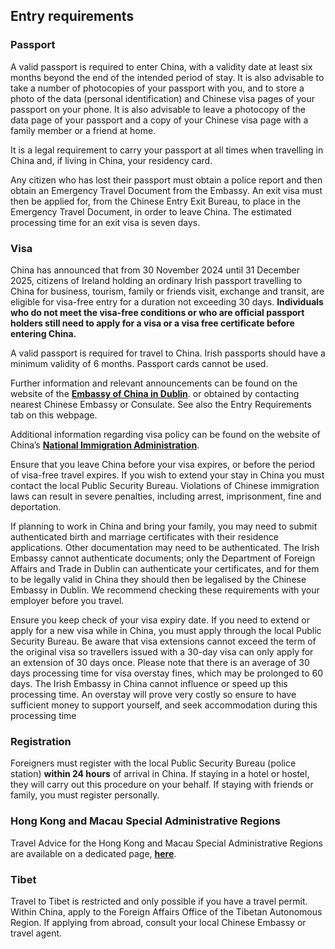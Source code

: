 ## Entry requirements

### **Passport**

A valid passport is required to enter China, with a validity date at least six months beyond the end of the intended period of stay. It is also advisable to take a number of photocopies of your passport with you, and to store a photo of the data (personal identification) and Chinese visa pages of your passport on your phone. It is also advisable to leave a photocopy of the data page of your passport and a copy of your Chinese visa page with a family member or a friend at home.

It is a legal requirement to carry your passport at all times when travelling in China and, if living in China, your residency card.

Any citizen who has lost their passport must obtain a police report and then obtain an Emergency Travel Document from the Embassy. An exit visa must then be applied for, from the Chinese Entry Exit Bureau, to place in the Emergency Travel Document, in order to leave China. The estimated processing time for an exit visa is seven days.

### **Visa**

China has announced that from 30 November 2024 until 31 December 2025, citizens of Ireland holding an ordinary Irish passport travelling to China for business, tourism, family or friends visit, exchange and transit, are eligible for visa-free entry for a duration not exceeding 30 days. **Individuals who do not meet the visa-free conditions or who are official passport holders still need to apply for a visa or a visa free certificate before entering China.**

A valid passport is required for travel to China. Irish passports should have a minimum validity of 6 months. Passport cards cannot be used.

Further information and relevant announcements can be found on the website of the [**Embassy of China in Dublin**](http://ie.china-embassy.gov.cn/eng/qzfw/). or obtained by contacting nearest Chinese Embassy or Consulate. See also the Entry Requirements tab on this webpage.

Additional information regarding visa policy can be found on the website of China’s [**National Immigration Administration**](https://en.nia.gov.cn/index.html).

Ensure that you leave China before your visa expires, or before the period of visa-free travel expires. If you wish to extend your stay in China you must contact the local Public Security Bureau. Violations of Chinese immigration laws can result in severe penalties, including arrest, imprisonment, fine and deportation.

If planning to work in China and bring your family, you may need to submit authenticated birth and marriage certificates with their residence applications. Other documentation may need to be authenticated. The Irish Embassy cannot authenticate documents; only the Department of Foreign Affairs and Trade in Dublin can authenticate your certificates, and for them to be legally valid in China they should then be legalised by the Chinese Embassy in Dublin. We recommend checking these requirements with your employer before you travel.

Ensure you keep check of your visa expiry date. If you need to extend or apply for a new visa while in China, you must apply through the local Public Security Bureau. Be aware that visa extensions cannot exceed the term of the original visa so travellers issued with a 30-day visa can only apply for an extension of 30 days once. Please note that there is an average of 30 days processing time for visa overstay fines, which may be prolonged to 60 days. The Irish Embassy in China cannot influence or speed up this processing time. An overstay will prove very costly so ensure to have sufficient money to support yourself, and seek accommodation during this processing time

### **Registration**

Foreigners must register with the local Public Security Bureau (police station) **within 24 hours** of arrival in China. If staying in a hotel or hostel, they will carry out this procedure on your behalf. If staying with friends or family, you must register personally.

### **Hong Kong and Macau Special Administrative Regions**

Travel Advice for the Hong Kong and Macau Special Administrative Regions are available on a dedicated page, [**here**](https://www.ireland.ie/en/dfa/overseas-travel/advice/china-hong-kong-macao/).

### **Tibet**

Travel to Tibet is restricted and only possible if you have a travel permit. Within China, apply to the Foreign Affairs Office of the Tibetan Autonomous Region. If applying from abroad, consult your local Chinese Embassy or travel agent.